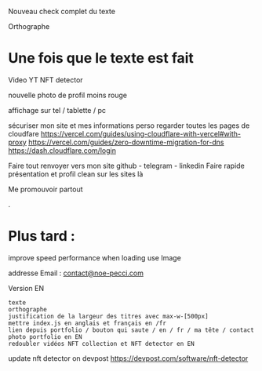 Nouveau check complet du texte

Orthographe

# Une fois que le texte est fait

Video YT NFT detector

nouvelle photo de profil moins rouge

affichage sur tel / tablette / pc

sécuriser mon site et mes informations perso
regarder toutes les pages de cloudfare
https://vercel.com/guides/using-cloudflare-with-vercel#with-proxy
https://vercel.com/guides/zero-downtime-migration-for-dns
https://dash.cloudflare.com/login

Faire tout renvoyer vers mon site
github - telegram - linkedin
Faire rapide présentation et profil clean sur les sites là

Me promouvoir partout

.

# Plus tard :

improve speed performance when loading
use Image

addresse Email : contact@noe-pecci.com

Version EN

    texte
    orthographe
    justification de la largeur des titres avec max-w-[500px]
    mettre index.js en anglais et français en /fr
    lien depuis portfolio / bouton qui saute / en / fr / ma tête / contact
    photo portfolio en EN
    redoubler vidéos NFT collection et NFT detector en EN

update nft detector on devpost
https://devpost.com/software/nft-detector
